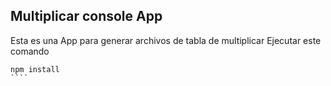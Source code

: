 ## Multiplicar console App
Esta es una App para generar archivos de tabla de multiplicar
Ejecutar este comando
`````
npm install
````